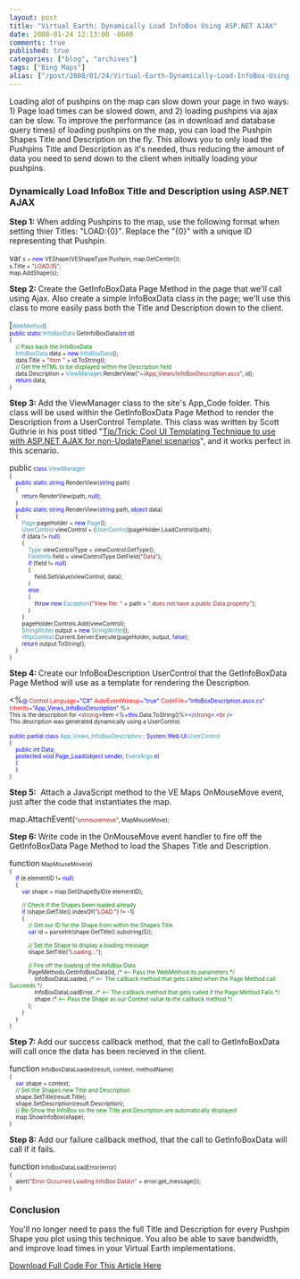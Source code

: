 ```yaml
---
layout: post
title: "Virtual Earth: Dynamically Load InfoBox Using ASP.NET AJAX"
date: 2008-01-24 12:13:00 -0600
comments: true
published: true
categories: ["blog", "archives"]
tags: ["Bing Maps"]
alias: ["/post/2008/01/24/Virtual-Earth-Dynamically-Load-InfoBox-Using-ASPNET-AJAX", "/post/2008/01/24/virtual-earth-dynamically-load-infobox-using-aspnet-ajax"]
---
```

<!-- more -->
<p>Loading alot of pushpins on the map can slow down your page in two ways: 1) Page load times can be slowed down, and 2) loading pushpins via ajax can be slow. To improve the performance (as in download and database query times)&nbsp;of loading pushpins on the map, you can load the Pushpin Shapes Title and Description on the fly. This allows you to only load the Pushpins Title and Description as it's needed, thus reducing the amount of data you need to send down to the client when initially loading your pushpins.</p>
<h3>Dynamically Load InfoBox Title and Description using ASP.NET AJAX</h3>
<p><strong>Step 1:</strong> When adding Pushpins to the map, use the following format when setting thier Titles: "LOAD:{0}". Replace the "{0}" with a unique ID representing that Pushpin.</p>
<p><span style="color: #0000ff; font-size: x-small;">
<p>var<span style="font-size: x-small;"> s = </span><span style="color: #0000ff; font-size: x-small;">new</span><span style="font-size: x-small;"> VEShape(VEShapeType.Pushpin, map.GetCenter());<br /> s.Title = </span><span style="color: #a31515; font-size: x-small;">"LOAD:15"</span><span style="font-size: x-small;">;<br /> map.AddShape(s);</span></p>
</span></p>
<p><strong>Step 2: </strong>Create the GetInfoBoxData Page Method in the page that we'll call using Ajax. Also create a simple InfoBoxData class in the page; we'll use this class to more easily pass both the Title and Description down to the client.</p>
<p><span style="font-size: x-small;">
<p>[<span style="color: #2b91af; font-size: x-small;">WebMethod</span><span style="font-size: x-small;">]<br /> </span><span style="color: #0000ff; font-size: x-small;">public</span><span style="font-size: x-small;"> </span><span style="color: #0000ff; font-size: x-small;">static</span><span style="font-size: x-small;"> </span><span style="color: #2b91af; font-size: x-small;">InfoBoxData</span><span style="font-size: x-small;"> GetInfoBoxData(</span><span style="color: #0000ff; font-size: x-small;">int</span><span style="font-size: x-small;"> id)<br /> {<br /> </span><span style="color: #008000; font-size: x-small;"><span style="color: #0000ff;">&nbsp;&nbsp;&nbsp; </span>// Pass back the InfoBoxData<br /> </span><span style="color: #2b91af; font-size: x-small;"><span style="color: #0000ff;">&nbsp;&nbsp;&nbsp; </span>InfoBoxData</span><span style="font-size: x-small;"> data = </span><span style="color: #0000ff; font-size: x-small;">new</span><span style="font-size: x-small;"> </span><span style="color: #2b91af; font-size: x-small;">InfoBoxData</span><span style="font-size: x-small;">();<br /> <span style="color: #0000ff;">&nbsp;&nbsp;&nbsp; </span>data.Title = </span><span style="color: #a31515; font-size: x-small;">"Item "</span><span style="font-size: x-small;"> + id.ToString();<br /> </span><span style="color: #008000; font-size: x-small;"><span style="color: #0000ff;">&nbsp;&nbsp;&nbsp; </span>// Get the HTML to be displayed within the Description field<br /> </span><span style="font-size: x-small;"><span style="color: #0000ff;">&nbsp;&nbsp;&nbsp; </span>data.Description = </span><span style="color: #2b91af; font-size: x-small;">ViewManager</span><span style="font-size: x-small;">.RenderView(</span><span style="color: #a31515; font-size: x-small;">"~/App_Views/InfoBoxDescription.ascx"</span><span style="font-size: x-small;">, id);<br /> </span><span style="color: #0000ff; font-size: x-small;">&nbsp;&nbsp;&nbsp; return</span><span style="font-size: x-small;"> data;<br /> </span><span style="font-size: x-small;">}</span></p>
</span></p>
<p><strong>Step 3: </strong>Add the ViewManager class to the site's App_Code folder. This class will be used within the GetInfoBoxData Page Method to render the Description from a UserControl Template. This class was written by Scott Guthrie in his post titled "<a href="http://weblogs.asp.net/scottgu/archive/2006/10/22/Tip_2F00_Trick_3A00_-Cool-UI-Templating-Technique-to-use-with-ASP.NET-AJAX-for-non_2D00_UpdatePanel-scenarios.aspx">Tip/Trick: Cool UI Templating Technique to use with ASP.NET AJAX for non-UpdatePanel scenarios</a>", and it works perfect in this scenario.</p>
<p><span style="color: #0000ff; font-size: x-small;">
<p>public<span style="font-size: x-small;"> </span><span style="color: #0000ff; font-size: x-small;">class</span><span style="font-size: x-small;"> </span><span style="color: #2b91af; font-size: x-small;">ViewManager<br /> </span><span style="font-size: x-small;">{<br /> </span><span style="color: #0000ff; font-size: x-small;">&nbsp;&nbsp;&nbsp; public</span><span style="font-size: x-small;"> </span><span style="color: #0000ff; font-size: x-small;">static</span><span style="font-size: x-small;"> </span><span style="color: #0000ff; font-size: x-small;">string</span><span style="font-size: x-small;"> RenderView(</span><span style="color: #0000ff; font-size: x-small;">string</span><span style="font-size: x-small;"> path)<br /> <span style="color: #0000ff;">&nbsp;&nbsp;&nbsp; </span>{<br /> </span><span style="color: #0000ff; font-size: x-small;">&nbsp;&nbsp;&nbsp;&nbsp;&nbsp;&nbsp;&nbsp; return</span><span style="font-size: x-small;"> RenderView(path, </span><span style="color: #0000ff; font-size: x-small;">null</span><span style="font-size: x-small;">);<br /> <span style="color: #0000ff;">&nbsp;&nbsp;&nbsp;&nbsp;</span>}<br /> </span><span style="color: #0000ff; font-size: x-small;">&nbsp;&nbsp;&nbsp; public</span><span style="font-size: x-small;"> </span><span style="color: #0000ff; font-size: x-small;">static</span><span style="font-size: x-small;"> </span><span style="color: #0000ff; font-size: x-small;">string</span><span style="font-size: x-small;"> RenderView(</span><span style="color: #0000ff; font-size: x-small;">string</span><span style="font-size: x-small;"> path, </span><span style="color: #0000ff; font-size: x-small;">object</span><span style="font-size: x-small;"> data)<br /> <span style="color: #0000ff;">&nbsp;&nbsp;&nbsp; </span>{<br /> </span><span style="color: #2b91af; font-size: x-small;"><span style="color: #0000ff;">&nbsp;&nbsp;&nbsp;&nbsp;&nbsp;&nbsp;&nbsp; </span>Page</span><span style="font-size: x-small;"> pageHolder = </span><span style="color: #0000ff; font-size: x-small;">new</span><span style="font-size: x-small;"> </span><span style="color: #2b91af; font-size: x-small;">Page</span><span style="font-size: x-small;">();<br /> </span><span style="color: #2b91af; font-size: x-small;"><span style="color: #0000ff;">&nbsp;&nbsp;&nbsp;&nbsp;&nbsp;&nbsp;&nbsp; </span>UserControl</span><span style="font-size: x-small;"> viewControl = (</span><span style="color: #2b91af; font-size: x-small;">UserControl</span><span style="font-size: x-small;">)pageHolder.LoadControl(path);<br /> </span><span style="color: #0000ff; font-size: x-small;">&nbsp;&nbsp;&nbsp;&nbsp;&nbsp;&nbsp;&nbsp; if</span><span style="font-size: x-small;"> (data != </span><span style="color: #0000ff; font-size: x-small;">null</span><span style="font-size: x-small;">)<br /> <span style="color: #0000ff;">&nbsp;&nbsp;&nbsp;&nbsp;&nbsp;&nbsp;&nbsp; </span>{<br /> </span><span style="color: #2b91af; font-size: x-small;"><span style="color: #0000ff;">&nbsp;&nbsp;&nbsp;&nbsp;&nbsp;&nbsp;&nbsp;&nbsp;&nbsp;&nbsp;&nbsp; </span>Type</span><span style="font-size: x-small;"> viewControlType = viewControl.GetType();<br /> </span><span style="color: #2b91af; font-size: x-small;"><span style="color: #0000ff;">&nbsp;&nbsp;&nbsp;&nbsp;&nbsp;&nbsp;&nbsp;&nbsp;&nbsp;&nbsp;&nbsp; </span>FieldInfo</span><span style="font-size: x-small;"> field = viewControlType.GetField(</span><span style="color: #a31515; font-size: x-small;">"Data"</span><span style="font-size: x-small;">);<br /> </span><span style="color: #0000ff; font-size: x-small;">&nbsp;&nbsp;&nbsp;&nbsp;&nbsp;&nbsp;&nbsp;&nbsp;&nbsp;&nbsp;&nbsp; if</span><span style="font-size: x-small;"> (field != </span><span style="color: #0000ff; font-size: x-small;">null</span><span style="font-size: x-small;">)<br /> <span style="color: #0000ff;">&nbsp;&nbsp;&nbsp;&nbsp;&nbsp;&nbsp;&nbsp;&nbsp;&nbsp;&nbsp;&nbsp; </span>{<br /> <span style="color: #0000ff;">&nbsp;&nbsp;&nbsp;&nbsp;&nbsp;&nbsp;&nbsp;&nbsp;&nbsp;&nbsp;&nbsp;&nbsp;&nbsp;&nbsp;&nbsp; </span>field.SetValue(viewControl, data);<br /> <span style="color: #0000ff;">&nbsp;&nbsp;&nbsp;&nbsp;&nbsp;&nbsp;&nbsp;&nbsp;&nbsp;&nbsp;&nbsp; </span>}<br /> </span><span style="color: #0000ff; font-size: x-small;">&nbsp;&nbsp;&nbsp;&nbsp;&nbsp;&nbsp;&nbsp;&nbsp;&nbsp;&nbsp;&nbsp; else<br /> </span><span style="font-size: x-small;"><span style="color: #0000ff;">&nbsp;&nbsp;&nbsp;&nbsp;&nbsp;&nbsp;&nbsp;&nbsp;&nbsp;&nbsp;&nbsp; </span>{<br /> </span><span style="color: #0000ff; font-size: x-small;">&nbsp;&nbsp;&nbsp;&nbsp;&nbsp;&nbsp;&nbsp;&nbsp;&nbsp;&nbsp;&nbsp;&nbsp;&nbsp;&nbsp;&nbsp; throw</span><span style="font-size: x-small;"> </span><span style="color: #0000ff; font-size: x-small;">new</span><span style="font-size: x-small;"> </span><span style="color: #2b91af; font-size: x-small;">Exception</span><span style="font-size: x-small;">(</span><span style="color: #a31515; font-size: x-small;">"View file: "</span><span style="font-size: x-small;"> + path + </span><span style="color: #a31515; font-size: x-small;">" does not have a public Data property"</span><span style="font-size: x-small;">);<br /> <span style="color: #0000ff;">&nbsp;&nbsp;&nbsp;&nbsp;&nbsp;&nbsp;&nbsp;&nbsp;&nbsp;&nbsp;&nbsp; </span>}<br /> <span style="color: #0000ff;">&nbsp;&nbsp;&nbsp;&nbsp;&nbsp;&nbsp;&nbsp; </span>}<br /> <span style="color: #0000ff;">&nbsp;&nbsp;&nbsp;&nbsp;&nbsp;&nbsp;&nbsp; </span>pageHolder.Controls.Add(viewControl);<br /> </span><span style="color: #2b91af; font-size: x-small;"><span style="color: #0000ff;">&nbsp;&nbsp;&nbsp;&nbsp;&nbsp;&nbsp;&nbsp; </span>StringWriter</span><span style="font-size: x-small;"> output = </span><span style="color: #0000ff; font-size: x-small;">new</span><span style="font-size: x-small;"> </span><span style="color: #2b91af; font-size: x-small;">StringWriter</span><span style="font-size: x-small;">();<br /> </span><span style="color: #2b91af; font-size: x-small;"><span style="color: #0000ff;">&nbsp;&nbsp;&nbsp;&nbsp;&nbsp;&nbsp;&nbsp; </span>HttpContext</span><span style="font-size: x-small;">.Current.Server.Execute(pageHolder, output, </span><span style="color: #0000ff; font-size: x-small;">false</span><span style="font-size: x-small;">);<br /> </span><span style="color: #0000ff; font-size: x-small;">&nbsp;&nbsp;&nbsp;&nbsp;&nbsp;&nbsp;&nbsp; return</span><span style="font-size: x-small;"> output.ToString();<br /> <span style="color: #0000ff;">&nbsp;&nbsp;&nbsp; </span>}<br /> }</span></p>
</span></p>
<p><strong>Step 4: </strong>Create our InfoBoxDescription UserControl that the GetInfoBoxData Page Method will use as a template for rendering the Description.</p>
<p><span style="font-size: x-small;">
<p>&lt;%<span style="color: #0000ff; font-size: x-small;">@</span><span style="font-size: x-small;"> </span><span style="color: #a31515; font-size: x-small;">Control</span><span style="font-size: x-small;"> </span><span style="color: #ff0000; font-size: x-small;">Language</span><span style="color: #0000ff; font-size: x-small;">="C#"</span><span style="font-size: x-small;"> </span><span style="color: #ff0000; font-size: x-small;">AutoEventWireup</span><span style="color: #0000ff; font-size: x-small;">="true"</span><span style="font-size: x-small;"> </span><span style="color: #ff0000; font-size: x-small;">CodeFile</span><span style="color: #0000ff; font-size: x-small;">="InfoBoxDescription.ascx.cs"</span><span style="font-size: x-small;"> </span><span style="color: #ff0000; font-size: x-small;">Inherits</span><span style="color: #0000ff; font-size: x-small;">="App_Views_InfoBoxDescription"</span><span style="font-size: x-small;"> %&gt;<br /> This is the description for </span><span style="color: #0000ff; font-size: x-small;">&lt;</span><span style="color: #a31515; font-size: x-small;">strong</span><span style="color: #0000ff; font-size: x-small;">&gt;</span><span style="font-size: x-small;">Item &lt;%</span><span style="color: #0000ff; font-size: x-small;">=this</span><span style="font-size: x-small;">.Data.ToString()%&gt;</span><span style="color: #0000ff; font-size: x-small;">&lt;/</span><span style="color: #a31515; font-size: x-small;">strong</span><span style="color: #0000ff; font-size: x-small;">&gt;</span><span style="font-size: x-small;">.</span><span style="color: #0000ff; font-size: x-small;">&lt;</span><span style="color: #a31515; font-size: x-small;">br</span><span style="font-size: x-small;"> </span><span style="color: #0000ff; font-size: x-small;">/&gt;<br /> </span><span style="font-size: x-small;">This description was generated dynamically using a UserControl.</span></p>
</span><span style="color: #0000ff; font-size: x-small;">
<p>public<span style="font-size: x-small;"> </span><span style="color: #0000ff; font-size: x-small;">partial</span><span style="font-size: x-small;"> </span><span style="color: #0000ff; font-size: x-small;">class</span><span style="font-size: x-small;"> </span><span style="color: #2b91af; font-size: x-small;">App_Views_InfoBoxDescription</span><span style="font-size: x-small;"> : System.Web.UI.</span><span style="color: #2b91af; font-size: x-small;">UserControl<br /> </span><span style="font-size: x-small;">{<br /> </span><span style="color: #0000ff; font-size: x-small;">&nbsp;&nbsp;&nbsp; public</span><span style="font-size: x-small;"> </span><span style="color: #0000ff; font-size: x-small;">int</span><span style="font-size: x-small;"> Data;<br /> </span><span style="color: #0000ff; font-size: x-small;">&nbsp;&nbsp;&nbsp; protected</span><span style="font-size: x-small;"> </span><span style="color: #0000ff; font-size: x-small;">void</span><span style="font-size: x-small;"> Page_Load(</span><span style="color: #0000ff; font-size: x-small;">object</span><span style="font-size: x-small;"> sender, </span><span style="color: #2b91af; font-size: x-small;">EventArgs</span><span style="font-size: x-small;"> e)<br /> <span style="color: #0000ff;">&nbsp;&nbsp;&nbsp; </span>{<br /> <span style="color: #0000ff;">&nbsp;&nbsp;&nbsp; </span>}<br /> }</span></p>
</span></p>
<p><strong>Step 5:</strong>&nbsp; Attach a JavaScript method to the VE Maps OnMouseMove event, just after the code that instantiates the map.</p>
<p><span style="font-size: x-small;">
<p>map.AttachEvent(<span style="color: #a31515; font-size: x-small;">"onmousemove"</span><span style="font-size: x-small;">, MapMouseMove);</span></p>
</span></p>
<p><strong>Step 6: </strong>Write code in the OnMouseMove event handler to fire off the GetInfoBoxData Page Method to load the Shapes Title and Description.</p>
<p><span style="color: #0000ff; font-size: x-small;">
<p>function<span style="font-size: x-small;"> MapMouseMove(e)<br /> {<br /> </span><span style="color: #0000ff; font-size: x-small;">&nbsp;&nbsp;&nbsp; if</span><span style="font-size: x-small;"> (e.elementID != </span><span style="color: #0000ff; font-size: x-small;">null</span><span style="font-size: x-small;">)<br /> <span style="color: #0000ff;">&nbsp;&nbsp;&nbsp; </span>{<br /> </span><span style="color: #0000ff; font-size: x-small;">&nbsp;&nbsp;&nbsp;&nbsp;&nbsp;&nbsp;&nbsp; var</span><span style="font-size: x-small;"> shape = map.GetShapeByID(e.elementID);<br /> <br /> </span><span style="color: #008000; font-size: x-small;"><span style="color: #0000ff;">&nbsp;&nbsp;&nbsp;&nbsp;&nbsp;&nbsp;&nbsp; </span>// Check if the Shapes been loaded already<br /> </span><span style="color: #0000ff; font-size: x-small;">&nbsp;&nbsp;&nbsp;&nbsp;&nbsp;&nbsp;&nbsp; if</span><span style="font-size: x-small;"> (shape.GetTitle().indexOf(</span><span style="color: #a31515; font-size: x-small;">"LOAD:"</span><span style="font-size: x-small;">) != -1)<br /> <span style="color: #0000ff;">&nbsp;&nbsp;&nbsp;&nbsp;&nbsp;&nbsp;&nbsp; </span>{<br /> </span><span style="color: #008000; font-size: x-small;"><span style="color: #0000ff;">&nbsp;&nbsp;&nbsp;&nbsp;&nbsp;&nbsp;&nbsp;&nbsp;&nbsp;&nbsp;&nbsp; </span>// Get our ID for the Shape from within the Shapes Title<br /> </span><span style="color: #0000ff; font-size: x-small;">&nbsp;&nbsp;&nbsp;&nbsp;&nbsp;&nbsp;&nbsp;&nbsp;&nbsp;&nbsp;&nbsp; var</span><span style="font-size: x-small;"> id = parseInt(shape.GetTitle().substring(5));<br /> <br /> </span><span style="color: #008000; font-size: x-small;"><span style="color: #0000ff;">&nbsp;&nbsp;&nbsp;&nbsp;&nbsp;&nbsp;&nbsp;&nbsp;&nbsp;&nbsp;&nbsp; </span>// Set the Shape to display a loading message<br /> </span><span style="font-size: x-small;"><span style="color: #0000ff;">&nbsp;&nbsp;&nbsp;&nbsp;&nbsp;&nbsp;&nbsp;&nbsp;&nbsp;&nbsp;&nbsp; </span>shape.SetTitle(</span><span style="color: #a31515; font-size: x-small;">"Loading..."</span><span style="font-size: x-small;">);<br /> </span><span style="color: #008000; font-size: x-small;"><br /> <span style="color: #0000ff;">&nbsp;&nbsp;&nbsp;&nbsp;&nbsp;&nbsp;&nbsp;&nbsp;&nbsp;&nbsp;&nbsp; </span>// Fire off the loading of the InfoBox Data<br /> </span><span style="font-size: x-small;"><span style="color: #0000ff;">&nbsp;&nbsp;&nbsp;&nbsp;&nbsp;&nbsp;&nbsp;&nbsp;&nbsp;&nbsp;&nbsp; </span>PageMethods.GetInfoBoxData(id, </span><span style="color: #008000; font-size: x-small;">/* &lt;-- Pass the WebMethod its parameters */<br /> </span><span style="font-size: x-small;"><span style="color: #0000ff;">&nbsp;&nbsp;&nbsp;&nbsp;&nbsp;&nbsp;&nbsp;&nbsp;&nbsp;&nbsp;&nbsp;&nbsp;&nbsp;&nbsp;&nbsp; </span>InfoBoxDataLoaded, </span><span style="color: #008000; font-size: x-small;">/* &lt;-- The callback method that gets called when the Page Method call Succeeds */<br /> </span><span style="font-size: x-small;"><span style="color: #0000ff;">&nbsp;&nbsp;&nbsp;&nbsp;&nbsp;&nbsp;&nbsp;&nbsp;&nbsp;&nbsp;&nbsp;&nbsp;&nbsp;&nbsp;&nbsp; </span>InfoBoxDataLoadError, </span><span style="color: #008000; font-size: x-small;">/* &lt;-- The callback method that gets called if the Page Method Fails */<br /> </span><span style="font-size: x-small;"><span style="color: #0000ff;">&nbsp;&nbsp;&nbsp;&nbsp;&nbsp;&nbsp;&nbsp;&nbsp;&nbsp;&nbsp;&nbsp;&nbsp;&nbsp;&nbsp;&nbsp; </span>shape </span><span style="color: #008000; font-size: x-small;">/* &lt;-- Pass the Shape as our Context value to the callback method */<br /> </span><span style="font-size: x-small;"><span style="color: #0000ff;">&nbsp;&nbsp;&nbsp;&nbsp;&nbsp;&nbsp;&nbsp;&nbsp;&nbsp;&nbsp;&nbsp; </span>);<br /> <span style="color: #0000ff;">&nbsp;&nbsp;&nbsp;&nbsp;&nbsp;&nbsp;&nbsp; </span>}<br /> &nbsp;&nbsp;&nbsp; }<br /> }</span></p>
</span></p>
<p><strong>Step 7: </strong>Add our success callback method, that the call to GetInfoBoxData will call once the data has been recieved in the client.</p>
<p><span style="color: #0000ff; font-size: x-small;">
<p>function<span style="font-size: x-small;"> InfoBoxDataLoaded(result, context, methodName)<br /> {<br /> </span><span style="color: #0000ff; font-size: x-small;">&nbsp;&nbsp;&nbsp; var</span><span style="font-size: x-small;"> shape = context;<br /> </span><span style="color: #008000; font-size: x-small;">&nbsp;&nbsp;&nbsp; // Set the Shapes new Title and Description<br /> </span><span style="font-size: x-small;"><span style="color: #008000;">&nbsp;&nbsp;&nbsp; </span>shape.SetTitle(result.Title);<br /> <span style="color: #008000;">&nbsp;&nbsp;&nbsp; </span>shape.SetDescription(result.Description);<br /> </span><span style="color: #008000; font-size: x-small;">&nbsp;&nbsp;&nbsp; // Re-Show the InfoBox so the new Title and Description are automatically displayed<br /> </span><span style="font-size: x-small;"><span style="color: #008000;">&nbsp;&nbsp;&nbsp; </span>map.ShowInfoBox(shape);<br /> }</span></p>
</span></p>
<p><strong>Step 8: </strong>Add our failure callback method, that the call to GetInfoBoxData will call if it fails.</p>
<p><span style="color: #0000ff; font-size: x-small;">
<p>function<span style="font-size: x-small;"> InfoBoxDataLoadError(error)<br /> </span><span style="font-size: x-small;">{<br /> &nbsp;&nbsp;&nbsp; alert(</span><span style="color: #a31515; font-size: x-small;">"Error Occurred Loading InfoBox Data\n"</span><span style="font-size: x-small;"> + error.get_message());<br /> }</span></p>
</span></p>
<h3>Conclusion</h3>
<p>You'll no longer need to pass the full Title and Description for every Pushpin Shape you plot using this technique. You also&nbsp;be able to save bandwidth, and improve load times in your Virtual Earth implementations.</p>
<p><a href="/Download/Blog/1448/AjaxDynamicInfoBox.zip">Download Full Code For This Article Here</a></p>
